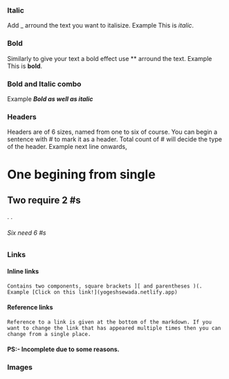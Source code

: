 ### Italic
Add _ arround the text you want to italisize.
Example This is _italic_.

### Bold
Similarly to give your text a bold effect use ** arround the text.
Example This is **bold**.

### Bold and Italic combo
Example _**Bold as well as italic**_

### Headers
Headers are of 6 sizes, named from one to six of course. You can begin a sentence with # to mark it as a header. Total count of # will decide the type of the header.
Example next line onwards,
# One begining from single #
## Two require 2 #s
.
.
###### Six need 6 #s

### Links
#### Inline links 
    Contains two components, square brackets ][ and parentheses )(.
    Example [Click on this link!](yogeshsewada.netlify.app)

#### Reference links
    Reference to a link is given at the bottom of the markdown. If you want to change the link that has appeared multiple times then you can change from a single place.

#### PS:- Incomplete due to some reasons.

### Images


